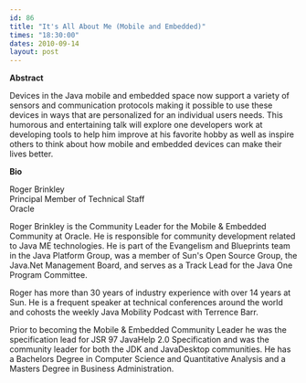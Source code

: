 ```yaml
---
id: 86
title: "It's All About Me (Mobile and Embedded)"
times: "18:30:00"
dates: 2010-09-14
layout: post
---
```

 **Abstract**  
  
Devices in the Java mobile and embedded space now support a variety of sensors and communication protocols making it possible to use these devices in ways that are personalized for an individual users needs. This humorous and entertaining talk will explore one developers work at developing tools to help him improve at his favorite hobby as well as inspire others to think about how mobile and embedded devices can make their lives better.   
  
**Bio**  
  
Roger Brinkley  
Principal Member of Technical Staff  
Oracle   
  
Roger Brinkley is the Community Leader for the Mobile & Embedded Community at Oracle. He is responsible for community development related to Java ME technologies. He is part of the Evangelism and Blueprints team in the Java Platform Group, was a member of Sun's Open Source Group, the Java.Net Management Board, and serves as a Track Lead for the Java One Program Committee.   
  
Roger has more than 30 years of industry experience with over 14 years at Sun. He is a frequent speaker at technical conferences around the world and cohosts the weekly Java Mobility Podcast with Terrence Barr.   
  
Prior to becoming the Mobile & Embedded Community Leader he was the specification lead for JSR 97 JavaHelp 2.0 Specification and was the community leader for both the JDK and JavaDesktop communities. He has a Bachelors Degree in Computer Science and Quantitative Analysis and a Masters Degree in Business Administration.   
  
&nbsp;
